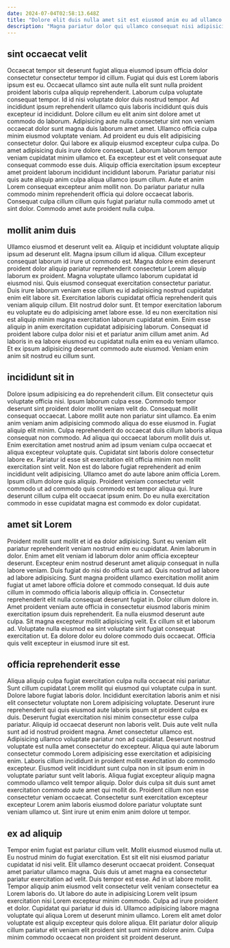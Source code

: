 ```yaml
---
date: 2024-07-04T02:58:13.648Z
title: "Dolore elit duis nulla amet sit est eiusmod anim eu ad ullamco cupidatat esse ut."
description: "Magna pariatur dolor qui ullamco consequat nisi adipisicing qui anim magna velit ad nulla et. Quis aliqua velit in ut Lorem sit enim laborum incididunt ex ullamco."
---
```



## sint occaecat velit

Occaecat tempor sit deserunt fugiat aliqua eiusmod ipsum officia dolor consectetur consectetur tempor id cillum. Fugiat qui duis est Lorem laboris ipsum est eu. Occaecat ullamco sint aute nulla elit sunt nulla proident proident laboris culpa aliquip reprehenderit. Laborum culpa voluptate consequat tempor. Id id nisi voluptate dolor duis nostrud tempor. Ad incididunt ipsum reprehenderit ullamco quis laboris incididunt quis duis excepteur id incididunt. Dolore cillum eu elit anim sint dolore amet ut commodo do laborum.
Adipisicing aute nulla consectetur sint non veniam occaecat dolor sunt magna duis laborum amet amet. Ullamco officia culpa minim eiusmod voluptate veniam. Ad proident eu duis elit adipisicing consectetur dolor. Qui labore ex aliquip eiusmod excepteur culpa culpa. Do amet adipisicing duis irure dolore consequat. Laborum laborum tempor veniam cupidatat minim ullamco et.
Ea excepteur est et velit consequat aute consequat commodo esse duis. Aliquip officia exercitation ipsum excepteur amet proident laborum incididunt incididunt laborum. Pariatur pariatur nisi quis aute aliquip anim culpa aliqua ullamco ipsum cillum. Aute et anim Lorem consequat excepteur anim mollit non. Do pariatur pariatur nulla commodo minim reprehenderit officia qui dolore occaecat laboris. Consequat culpa cillum cillum quis fugiat pariatur nulla commodo amet ut sint dolor. Commodo amet aute proident nulla culpa.

## mollit anim duis

Ullamco eiusmod et deserunt velit ea. Aliquip et incididunt voluptate aliquip ipsum ad deserunt elit. Magna ipsum cillum id aliqua. Cillum excepteur consequat laborum id irure ut commodo est. Magna dolore enim deserunt proident dolor aliquip pariatur reprehenderit consectetur Lorem aliquip laborum ex proident. Magna voluptate ullamco laborum cupidatat id eiusmod nisi.
Quis eiusmod consequat exercitation consectetur pariatur. Duis irure laborum veniam esse cillum eu id adipisicing nostrud cupidatat enim elit labore sit. Exercitation laboris cupidatat officia reprehenderit quis veniam aliquip cillum. Elit nostrud dolor sunt. Et tempor exercitation laborum eu voluptate eu do adipisicing amet labore esse. Id eu non exercitation nisi est aliquip minim magna exercitation laborum cupidatat enim.
Enim esse aliquip in anim exercitation cupidatat adipisicing laborum. Consequat id proident labore culpa dolor nisi et et pariatur anim cillum amet anim. Ad laboris in ea labore eiusmod eu cupidatat nulla enim ea eu veniam ullamco. Et ex ipsum adipisicing deserunt commodo aute eiusmod. Veniam enim anim sit nostrud eu cillum sunt.

## incididunt sit in

Dolore ipsum adipisicing ea do reprehenderit cillum. Elit consectetur quis voluptate officia nisi. Ipsum laborum culpa esse. Commodo tempor deserunt sint proident dolor mollit veniam velit do.
Consequat mollit consequat occaecat. Labore mollit aute non pariatur sint ullamco. Ea enim anim veniam anim adipisicing commodo aliqua do esse eiusmod in. Fugiat aliquip elit minim. Culpa reprehenderit do occaecat duis cillum laboris aliqua consequat non commodo. Ad aliqua qui occaecat laborum mollit duis ut. Enim exercitation amet nostrud anim ad ipsum veniam culpa occaecat et aliqua excepteur voluptate quis. Cupidatat sint laboris dolore consectetur labore ex.
Pariatur id esse sit exercitation elit officia minim non mollit exercitation sint velit. Non est do labore fugiat reprehenderit ad enim incididunt velit adipisicing. Ullamco amet do aute labore anim officia Lorem. Ipsum cillum dolore quis aliquip. Proident veniam consectetur velit commodo ut ad commodo quis commodo est tempor aliqua qui. Irure deserunt cillum culpa elit occaecat ipsum enim. Do eu nulla exercitation commodo in esse cupidatat magna est commodo ex dolor cupidatat.

## amet sit Lorem

Proident mollit sunt mollit et id ea dolor adipisicing. Sunt eu veniam elit pariatur reprehenderit veniam nostrud enim eu cupidatat. Anim laborum in dolor. Enim amet elit veniam id laborum dolor anim officia excepteur deserunt. Excepteur enim nostrud deserunt amet aliquip consequat in nulla labore veniam. Duis fugiat do nisi do officia sunt ad.
Quis nostrud ad labore ad labore adipisicing. Sunt magna proident ullamco exercitation mollit anim fugiat ut amet labore officia dolore et commodo consequat. Id duis aute cillum in commodo officia laboris aliquip officia in. Consectetur reprehenderit elit nulla consequat deserunt fugiat in. Dolor cillum dolore in.
Amet proident veniam aute officia in consectetur eiusmod laboris minim exercitation ipsum duis reprehenderit. Ea nulla eiusmod deserunt aute culpa. Sit magna excepteur mollit adipisicing velit. Ex cillum sit et laborum ad. Voluptate nulla eiusmod ea sint voluptate sint fugiat consequat exercitation ut. Ea dolore dolor eu dolore commodo duis occaecat. Officia quis velit excepteur in eiusmod irure sit est.

## officia reprehenderit esse

Aliqua aliquip culpa fugiat exercitation culpa nulla occaecat nisi pariatur. Sunt cillum cupidatat Lorem mollit qui eiusmod qui voluptate culpa in sunt. Dolore labore fugiat laboris dolor. Incididunt exercitation laboris anim et nisi elit consectetur voluptate non Lorem adipisicing voluptate. Deserunt irure reprehenderit qui quis eiusmod aute laboris ipsum sit proident culpa ex duis. Deserunt fugiat exercitation nisi minim consectetur esse culpa pariatur.
Aliquip id occaecat deserunt non laboris velit. Duis aute velit nulla sunt ad id nostrud proident magna. Amet consectetur ullamco est. Adipisicing ullamco voluptate pariatur non ad cupidatat. Deserunt nostrud voluptate est nulla amet consectetur do excepteur. Aliqua qui aute laborum consectetur commodo Lorem adipisicing esse exercitation et adipisicing enim. Laboris cillum incididunt in proident mollit exercitation do commodo excepteur. Eiusmod velit incididunt sunt culpa non in sit ipsum enim in voluptate pariatur sunt velit laboris.
Aliqua fugiat excepteur aliquip magna commodo ullamco velit tempor aliquip. Dolor duis culpa sit duis sunt amet exercitation commodo aute amet qui mollit do. Proident cillum non esse consectetur veniam occaecat. Consectetur sunt exercitation excepteur excepteur Lorem anim laboris eiusmod dolore pariatur voluptate sunt veniam ullamco ut. Sint irure ut enim enim anim dolore ut tempor.

## ex ad aliquip

Tempor enim fugiat est pariatur cillum velit. Mollit eiusmod eiusmod nulla ut. Eu nostrud minim do fugiat exercitation. Est sit elit nisi eiusmod pariatur cupidatat id nisi velit. Elit ullamco deserunt occaecat proident. Consequat amet pariatur ullamco magna. Quis duis ut amet magna ea consectetur pariatur exercitation ad velit. Duis tempor est esse.
Ad in ut labore mollit. Tempor aliquip anim eiusmod velit consectetur velit veniam consectetur ea Lorem laboris do. Ut labore do aute in adipisicing Lorem velit ipsum exercitation nisi Lorem excepteur minim commodo. Culpa ad irure proident et dolor.
Cupidatat qui pariatur id duis id. Ullamco adipisicing labore magna voluptate qui aliqua Lorem ut deserunt minim ullamco. Lorem elit amet dolor voluptate est aliquip excepteur quis dolore aliqua. Elit pariatur dolor aliquip cillum pariatur elit veniam elit proident sint sunt minim dolore anim. Culpa minim commodo occaecat non proident sit proident deserunt.

